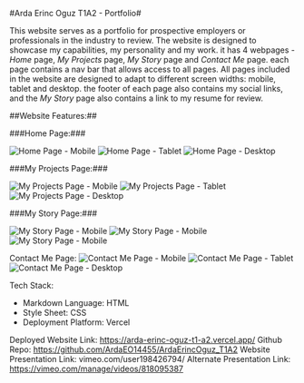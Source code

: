 #Arda Erinc Oguz T1A2 - Portfolio#


This website serves as a portfolio for prospective employers or professionals in the industry to review. The website is designed to showcase my capabilities, my personality and my work. it has 4 webpages - *Home* page, *My Projects* page, *My Story* page and *Contact Me* page. each page contains a nav bar that allows access to all pages. All pages included in the website are designed to adapt to different screen widths: mobile, tablet and desktop. the footer of each page also contains my social links, and the *My Story* page also contains a link to my resume for review.

##Website Features:##

###Home Page:###

![Home Page - Mobile](docs/Home%20-%20Mobile.png)
![Home Page - Tablet](docs/Home%20-%20Tablet.png)
![Home Page - Desktop](docs/Home%20-%20Desktop.png)

###My Projects Page:###

![My Projects Page - Mobile](docs/MyBlog%20-%20Mobile.png)
![My Projects Page - Tablet](docs/MyBlog%20-%20Tablet.png)
![My Projects Page - Desktop](docs/MyBlog%20-%20Desktop.png)

###My Story Page:###

![My Story Page - Mobile](docs/MyStory%20-%20Mobile.png)
![My Story Page - Mobile](docs/MyStory%20-%20Tablet.png)
![My Story Page - Mobile](docs/MyStory%20-%20Desktop.png)

Contact Me Page:
![Contact Me Page - Mobile](docs/Contact%20-%20Mobile.png)
![Contact Me Page - Tablet](docs/Contact%20-%20Tablet.png)
![Contact Me Page - Desktop](docs/Contact%20-%20Desktop.png)


Tech Stack:
* Markdown Language: HTML
* Style Sheet: CSS
* Deployment Platform: Vercel

Deployed Website Link: https://arda-erinc-oguz-t1-a2.vercel.app/
Github Repo: https://github.com/ArdaEO14455/ArdaErincOguz_T1A2
Website Presentation Link: vimeo.com/user198426794/ 
Alternate Presentation Link: https://vimeo.com/manage/videos/818095387